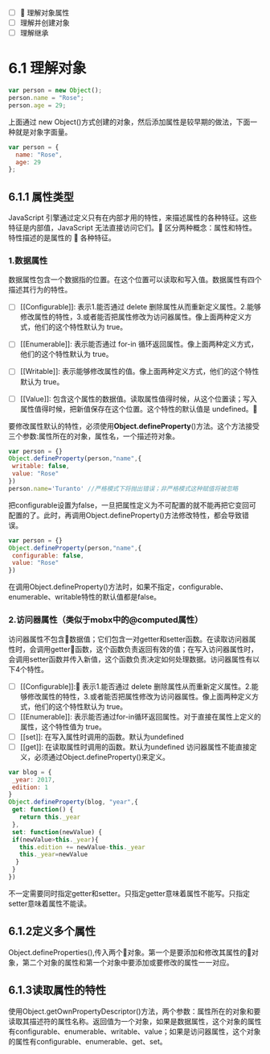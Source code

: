 * [ ]  理解对象属性
* [ ] 理解并创建对象
* [ ] 理解继承

# 6.1 理解对象

```javascript
var person = new Object();
person.name = "Rose";
person.age = 29;
```

上面通过 new Object()方式创建的对象，然后添加属性是较早期的做法，下面一种就是对象字面量。

```javascript
var person = {
  name: "Rose",
  age: 29
};
```

## 6.1.1 属性类型

JavaScript 引擎通过定义只有在内部才用的特性，来描述属性的各种特征。这些特征是内部值，JavaScript 无法直接访问它们。
区分两种概念：属性和特性。特性描述的是属性的  各种特征。

### 1.数据属性

数据属性包含一个数据指的位置。在这个位置可以读取和写入值。数据属性有四个描述其行为的特性。

- [ ] [[Configurable]]: 表示1.能否通过 delete 删除属性从而重新定义属性。2.能够修改属性的特性，3.或者能否把属性修改为访问器属性。像上面两种定义方式，他们的这个特性默认为 true。
- [ ] [[Enumerable]]: 表示能否通过 for-in 循环返回属性。像上面两种定义方式，他们的这个特性默认为 true。
- [ ] [[Writable]]: 表示能够修改属性的值。像上面两种定义方式，他们的这个特性默认为 true。

- [ ] [[Value]]: 包含这个属性的数据值。读取属性值得时候，从这个位置读；写入属性值得时候，把新值保存在这个位置。这个特性的默认值是 undefined。

要修改属性默认的特性，必须使用**Object.defineProperty**()方法。这个方法接受三个参数:属性所在的对象，属性名，一个描述符对象。
```javascript
var person = {}
Object.defineProperty(person,"name",{
 writable: false,
 value: "Rose"
})
person.name='Turanto' //严格模式下将抛出错误；非严格模式这种赋值将被忽略
```
把configurable设置为false，一旦把属性定义为不可配置的就不能再把它变回可配置的了。此时，再调用Object.defineProperty()方法修改特性，都会导致错误。
```javascript
var person = {}
Object.defineProperty(person,"name",{
 configurable: false,
 value: "Rose"
})
```
在调用Object.defineProperty()方法时，如果不指定，configurable、enumerable、writable特性的默认值都是false。
### 2.访问器属性（类似于mobx中的@computed属性）
访问器属性不包含数据值；它们包含一对getter和setter函数。在读取访问器属性时，会调用getter函数，这个函数负责返回有效的值；在写入访问器属性时，会调用setter函数并传入新值，这个函数负责决定如何处理数据。访问器属性有以下4个特性。
- [ ] [[Configurable]]: 表示1.能否通过 delete 删除属性从而重新定义属性。2.能够修改属性的特性，3.或者能否把属性修改为访问器属性。像上面两种定义方式，他们的这个特性默认为 true。
- [ ] [[Enumerable]]: 表示能否通过for-in循环返回属性。对于直接在属性上定义的属性，这个特性值为 true。
- [ ] [[set]]: 在写入属性时调用的函数。默认为undefined
- [ ] [[get]]: 在读取属性时调用的函数。默认为undefined
访问器属性不能直接定义，必须通过Object.defineProperty()来定义。
```javascript
var blog = {
 _year: 2017,
 edition: 1
}
Object.defineProperty(blog, "year",{
 get: function() {
   return this._year
 },
 set: function(newValue) {
 if(newValue>this._year){
   this.edition += newValue-this._year			
   this._year=newValue
  }
 }
})
```
不一定需要同时指定getter和setter。只指定getter意味着属性不能写。只指定setter意味着属性不能读。

## 6.1.2定义多个属性
Object.defineProperties(),传入两个对象。第一个是要添加和修改其属性的对象，第二个对象的属性和第一个对象中要添加或要修改的属性一一对应。

## 6.1.3读取属性的特性
使用Object.getOwnPropertyDescriptor()方法，两个参数：属性所在的对象和要读取其描述符的属性名称。返回值为一个对象，如果是数据属性，这个对象的属性有configurable、enumerable、writable、value；如果是访问器属性，这个对象的属性有configurable、enumerable、get、set。
